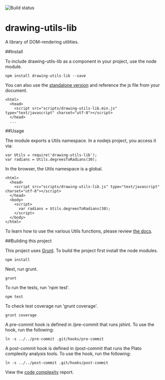 ![Build status](https://travis-ci.org/vinceallenvince/drawing-utils-lib.svg?branch=master)

# drawing-utils-lib

A library of DOM-rendering utilities.

##Install

To include drawing-utils-lib as a component in your project, use the node module.

```
npm install drawing-utils-lib --save
```

You can also use the [standalone version](https://github.com/vinceallenvince/drawing-utils-lib/releases/latest) and reference the js file from your document.

```
<html>
  <head>
    <script src="scripts/drawing-utils-lib.min.js" type="text/javascript" charset="utf-8"></script>
  </head>
  ...
```

##Usage

The module exports a Utils namespace. In a nodejs project, you access it via:

```
var Utils = require('drawing-utils-lib');
var radians = Utils.degreesToRadians(30);
```

In the browser, the Utils namespace is a global.

```
<html>
  <head>
    <script src="scripts/drawing-utils-lib.js" type="text/javascript" charset="utf-8"></script>
  </head>
  <body>
    <script>
      var radians = Utils.degreesToRadians(30);
    </script>
  </body>
</html>
```

To learn how to use the various Utils functions, please review [the docs](http://vinceallenvince.github.io/drawing-utils-lib/doc/).

##Building this project

This project uses [Grunt](http://gruntjs.com). To build the project first install the node modules.

```
npm install
```

Next, run grunt.

```
grunt
```

To run the tests, run 'npm test'.

```
npm test
```

To check test coverage run 'grunt coverage'.

```
grunt coverage
```

A pre-commit hook is defined in /pre-commit that runs jshint. To use the hook, run the following:

```
ln -s ../../pre-commit .git/hooks/pre-commit
```

A post-commit hook is defined in /post-commit that runs the Plato complexity analysis tools. To use the hook, run the following:

```
ln -s ../../post-commit .git/hooks/post-commit
```

View the [code complexity](http://vinceallenvince.github.io/drawing-utils-lib/reports/) report.
